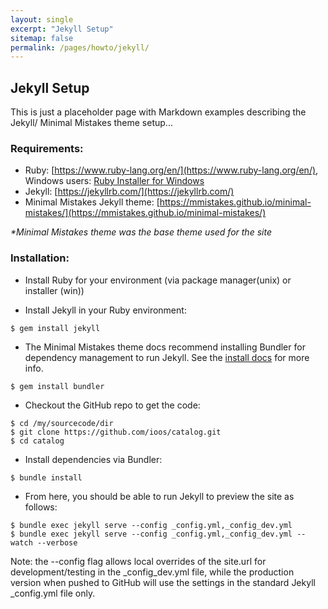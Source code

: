 ```yaml
---
layout: single
excerpt: "Jekyll Setup"
sitemap: false
permalink: /pages/howto/jekyll/
---
```

## Jekyll Setup ##
This is just a placeholder page with Markdown examples describing the Jekyll/
Minimal Mistakes theme setup...

### Requirements: ###
- Ruby: [https://www.ruby-lang.org/en/](https://www.ruby-lang.org/en/), Windows users:
  [Ruby Installer for Windows](http://rubyinstaller.org/downloads/)
- Jekyll: [https://jekyllrb.com/](https://jekyllrb.com/)
- Minimal Mistakes Jekyll theme: [https://mmistakes.github.io/minimal-mistakes/](https://mmistakes.github.io/minimal-mistakes/)

*\*Minimal Mistakes theme was the base theme used for the site*


### Installation: ###
- Install Ruby for your environment (via package manager(unix) or installer (win))

- Install Jekyll in your Ruby environment:

```
$ gem install jekyll
```

- The Minimal Mistakes theme docs recommend installing Bundler for dependency
management to run Jekyll.  See the [install docs](https://mmistakes.github.io/minimal-mistakes/docs/installation/)
for more info.

```
$ gem install bundler
```

- Checkout the GitHub repo to get the code:

```
$ cd /my/sourcecode/dir
$ git clone https://github.com/ioos/catalog.git
$ cd catalog
```

- Install dependencies via Bundler:

```
$ bundle install
```


- From here, you should be able to run Jekyll to preview the site as follows:

```
$ bundle exec jekyll serve --config _config.yml,_config_dev.yml
$ bundle exec jekyll serve --config _config.yml,_config_dev.yml --watch --verbose
```

Note: the --config flag allows local overrides of the site.url for development/testing
in the \_config_dev.yml file, while the production version when pushed to GitHub will use the settings in
the standard Jekyll \_config.yml file only.
